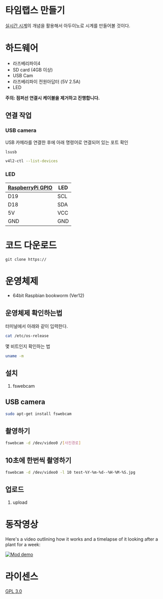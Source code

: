 
# 타임랩스 만들기  

[실시간 시계](https://ko.wikipedia.org/wiki/%EC%8B%A4%EC%8B%9C%EA%B0%84_%EC%8B%9C%EA%B3%84)의 개념을 활용해서 아두이노로 시계를 만들어볼 것이다.

# 하드웨어 

- 라즈베리파이4  
- SD card (4GB 이상)
- USB Cam
- 라즈베리파이 전원아답터 (5V 2.5A)
- LED 

**주의: 점퍼선 연결시 케이블을 제거하고 진행합니다.**


## 연결 작업 
### USB camera
USB 카메라를 연결한 후에 아래 명령어로 연결되어 있는 포트 확인  

```bash
lsusb
```

```bash
v4l2-ctl --list-devices
```

### LED 

| [RaspberryPi GPIO](https://docs.arduino.cc/resources/pinouts/A000066-full-pinout.pdf) | LED |
|-----------|------|
|   D19     | SCL  |
|   D18     | SDA  |
|   5V      | VCC  |
|   GND     | GND  |


# 코드 다운로드 

    git clone https://

# 운영체제 

- 64bit Raspbian bookworm (Ver12) 

## 운영체제 확인하는법
터미널에서 아래와 같이 입력한다.
```bash
cat /etc/os-release
```
몇 비트인지 확인하는 법 
```bash
uname -m
```

## 설치  
1. fswebcam 

## USB camera   

```bash 
sudo apt-get install fswebcam
```
## 촬영하기 
```bash 
fswebcam -d /dev/video0 /[사진경로] 
```

## 10초에 한번씩 촬영하기
```bash
fswebcam -d /dev/video0 -l 10 test-%Y-%m-%d--%H-%M-%S.jpg
```

## 업로드  
1. upload

# 동작영상 

Here's a video outlining how it works and a timelapse of it looking after a plant for a week:

[![Mod demo](https://img.youtube.com/vi/E6wkvTG2Ofs/0.jpg)](https://www.youtube.com/watch?v=E6wkvTG2Ofs "Video Title")


# 라이센스 
[GPL 3.0](https://olis.or.kr/license/Detailselect.do?lId=1072&mapCode=010072)
